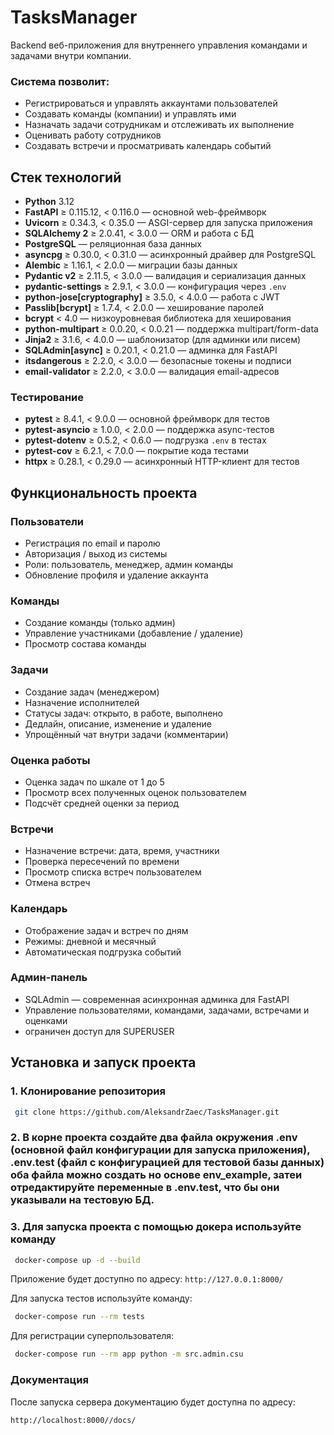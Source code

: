 # TasksManager

Backend веб-приложения для внутреннего управления командами и задачами внутри компании.

### Система позволит:

- Регистрироваться и управлять аккаунтами пользователей
- Создавать команды (компании) и управлять ими
- Назначать задачи сотрудникам и отслеживать их выполнение
- Оценивать работу сотрудников
- Создавать встречи и просматривать календарь событий


## Стек технологий

- **Python** 3.12
- **FastAPI** ≥ 0.115.12, < 0.116.0 — основной web-фреймворк
- **Uvicorn** ≥ 0.34.3, < 0.35.0 — ASGI-сервер для запуска приложения
- **SQLAlchemy 2** ≥ 2.0.41, < 3.0.0 — ORM и работа с БД
- **PostgreSQL** — реляционная база данных
- **asyncpg** ≥ 0.30.0, < 0.31.0 — асинхронный драйвер для PostgreSQL
- **Alembic** ≥ 1.16.1, < 2.0.0 — миграции базы данных
- **Pydantic v2** ≥ 2.11.5, < 3.0.0 — валидация и сериализация данных
- **pydantic-settings** ≥ 2.9.1, < 3.0.0 — конфигурация через `.env`
- **python-jose[cryptography]** ≥ 3.5.0, < 4.0.0 — работа с JWT
- **Passlib[bcrypt]** ≥ 1.7.4, < 2.0.0 — хеширование паролей
- **bcrypt** < 4.0 — низкоуровневая библиотека для хеширования
- **python-multipart** ≥ 0.0.20, < 0.0.21 — поддержка multipart/form-data
- **Jinja2** ≥ 3.1.6, < 4.0.0 — шаблонизатор (для админки или писем)
- **SQLAdmin[async]** ≥ 0.20.1, < 0.21.0 — админка для FastAPI
- **itsdangerous** ≥ 2.2.0, < 3.0.0 — безопасные токены и подписи
- **email-validator** ≥ 2.2.0, < 3.0.0 — валидация email-адресов

### Тестирование

- **pytest** ≥ 8.4.1, < 9.0.0 — основной фреймворк для тестов
- **pytest-asyncio** ≥ 1.0.0, < 2.0.0 — поддержка async-тестов
- **pytest-dotenv** ≥ 0.5.2, < 0.6.0 — подгрузка `.env` в тестах
- **pytest-cov** ≥ 6.2.1, < 7.0.0 — покрытие кода тестами
- **httpx** ≥ 0.28.1, < 0.29.0 — асинхронный HTTP-клиент для тестов


## Функциональность проекта

### Пользователи
- Регистрация по email и паролю
- Авторизация / выход из системы
- Роли: пользователь, менеджер, админ команды
- Обновление профиля и удаление аккаунта

### Команды
- Создание команды (только админ)
- Управление участниками (добавление / удаление)
- Просмотр состава команды

### Задачи

- Создание задач (менеджером)
- Назначение исполнителей
- Статусы задач: открыто, в работе, выполнено
- Дедлайн, описание, изменение и удаление
- Упрощённый чат внутри задачи (комментарии)

### Оценка работы

- Оценка задач по шкале от 1 до 5
- Просмотр всех полученных оценок пользователем
- Подсчёт средней оценки за период

### Встречи

- Назначение встречи: дата, время, участники
- Проверка пересечений по времени
- Просмотр списка встреч пользователем
- Отмена встреч

### Календарь

- Отображение задач и встреч по дням
- Режимы: дневной и месячный
- Автоматическая подгрузка событий

### Админ-панель

- SQLAdmin — современная асинхронная админка для FastAPI
- Управление пользователями, командами, задачами, встречами и оценками
- ограничен доступ для SUPERUSER

## Установка и запуск проекта


### 1. Клонирование репозитория

```sh
 git clone https://github.com/AleksandrZaec/TasksManager.git
```

### 2. В корне проекта создайте два файла окружения .env (основной файл конфигурации для запуска приложения), .env.test (файл с конфигурацией для тестовой базы данных) оба файла можно создать но основе env_example, затеи отредактируйте переменные в .env.test, что бы они указывали на тестовую БД.

### 3. Для запуска проекта с помощью докера используйте команду

```sh
 docker-compose up -d --build
```

Приложение будет доступно по адресу: `http://127.0.0.1:8000/`

Для запуска тестов используйте команду:

```sh
 docker-compose run --rm tests
```


Для регистрации суперпользователя:

```sh
 docker-compose run --rm app python -m src.admin.csu
```

### Документация
После запуска сервера документацию будет доступна по  адресу:

```sh
http://localhost:8000//docs/ 
```



